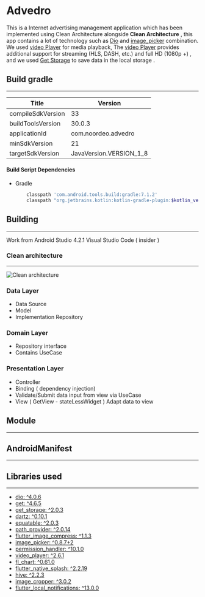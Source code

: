 # Advedro

This is a Internet advertising management application which has been implemented using Clean Architecture alongside 
**Clean Architecture** , this app contains a lot of technology such as [Dio][1] and [image_picker][14] combination. We used [video Player][10] for media playback,
The [video Player][10] provides additional support for streaming (HLS, DASH, etc.) and full HD (1080p +) ,
and we used [Get Storage][3] to save data in the local storage .

## Build gradle
--------------------------------------------------
| Title | Version |
| ------ | ------ |
| compileSdkVersion | 33 |
| buildToolsVersion | 30.0.3 |
| applicationId | com.noordeo.advedro|
| minSdkVersion | 21 |
| targetSdkVersion | JavaVersion.VERSION_1_8 |

#### Build Script Dependencies

* Gradle
    ```sh 
        classpath 'com.android.tools.build:gradle:7.1.2'
        classpath "org.jetbrains.kotlin:kotlin-gradle-plugin:$kotlin_version"
    ```

## Building
--------------------------------------
Work from Android Studio 4.2.1
Visual Studio Code ( insider )

### Clean architecture
-------------
![Clean architecture](https://raw.githubusercontent.com/android10/Sample-Data/master/Android-CleanArchitecture/clean_architecture.png)


### Data Layer
- Data Source
- Model
- Implementation Repository

### Domain Layer
- Repository interface
- Contains UseCase

### Presentation Layer
- Controller
- Binding ( dependency injection)
- Validate/Submit data input from view via UseCase
- View ( GetView - stateLessWidget ) Adapt data to view


## Module
----------------------------------------

## AndroidManifest
---------------------------------------------

## Libraries used
---------------------------------
  * [dio: ^4.0.6][1]
  * [get: ^4.6.5][2]
  * [get_storage: ^2.0.3][3]
  * [dartz: ^0.10.1][4]
  * [equatable: ^2.0.3][5]
  * [path_provider: ^2.0.14][6]
  * [flutter_image_compress: ^1.1.3][7]
  * [image_picker: ^0.8.7+2][8]
  * [permission_handler: ^10.1.0][9]
  * [video_player: ^2.6.1][10]
  * [fl_chart: ^0.61.0][11]
  * [flutter_native_splash: ^2.2.19][12]
  * [hive: ^2.2.3][13]
  * [image_cropper: ^3.0.2][14]
  * [flutter_local_notifications: ^13.0.0][15]

  
[1]: https://pub.dev/packages/dio
[2]: https://pub.dev/packages/get
[3]: https://pub.dev/packages/get_storage
[4]: https://pub.dev/packages/dartz
[5]: https://pub.dev/packages/equatable
[6]: https://pub.dev/packages/path_provider
[7]: https://pub.dev/packages/flutter_image_compress
[8]: https://pub.dev/packages/image_picker
[9]: https://pub.dev/packages/permission_handler
[10]: https://pub.dev/packages/video_player
[11]: https://pub.dev/packages/fl_chart
[12]: https://pub.dev/packages/flutter_native_splash
[13]: https://pub.dev/packages/hive
[14]: https://pub.dev/packages/image_cropper
[15]: https://pub.dev/packages/flutter_local_notifications
